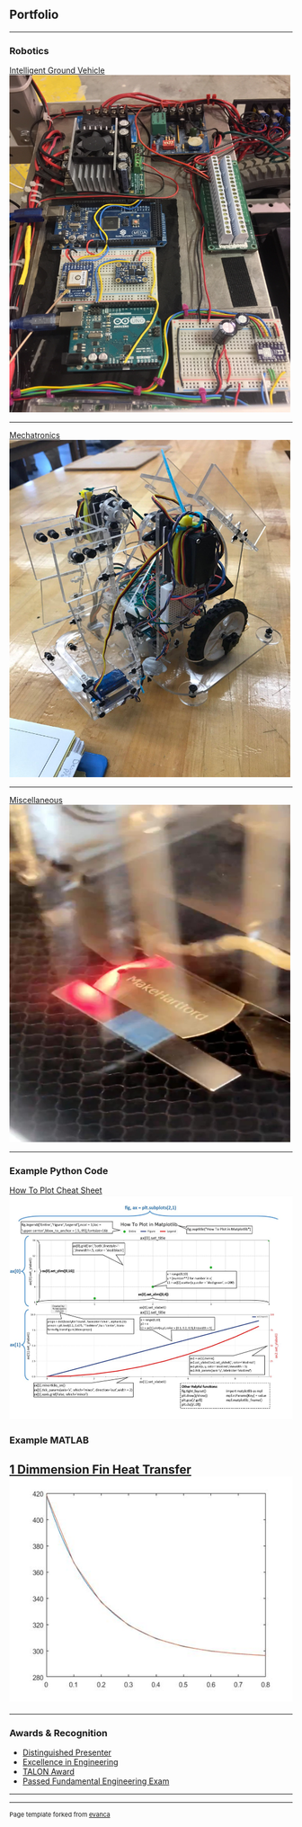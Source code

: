 ## Portfolio

---

### Robotics 

[Intelligent Ground Vehicle](/Sparky.md)
<a href="/Sparky.html"><img src="images/Sparky_Wiring.jpg" width="500" height="600" border="0"></a>
<!-- <img src="images/Sparky_Wiring.jpg?raw=true" idth="300" height="214"/> -->

---
[Mechatronics](/Mechatronics.md)
<a href="/Mechatronics.html"><img src="images/Mechatronics_Robot.jpg" width="500" height="600" border="0"></a>

---
[Miscellaneous](/Misc.md)
<a href="/Misc.html;"><img src="images/makehartford.jpg" width="500" height="600" border="0"></a>

---
### Example Python Code
[How To Plot Cheat Sheet](/Python.md)
<a href="/Python.html"><img src="images/Matplotlib.JPG" width="600" height="400" border="0"></a>


### Example MATLAB
[1 Dimmension Fin Heat Transfer](/MATLAB.md)
<a href="/MATLAB.html"><img src="images/HTComparison.jpg" width="600" height="400" border="0"></a>
---


---

### Awards & Recognition
- [Distinguished Presenter](http://example.com/)
- [Excellence in Engineering](http://example.com/)
- [TALON Award](http://example.com/)
- [Passed Fundamental Engineering Exam](http://example.com/)

---




---
<p style="font-size:11px">Page template forked from <a href="https://github.com/evanca/quick-portfolio">evanca</a></p>
<!-- Remove above link if you don't want to attibute -->
